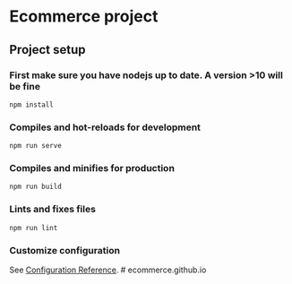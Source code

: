 # Ecommerce project

## Project setup
### First make sure you have nodejs up to date. A version >10 will be fine
```
npm install
```

### Compiles and hot-reloads for development
```
npm run serve
```

### Compiles and minifies for production
```
npm run build
```

### Lints and fixes files
```
npm run lint
```

### Customize configuration
See [Configuration Reference](https://cli.vuejs.org/config/).
#   e c o m m e r c e . g i t h u b . i o  
 